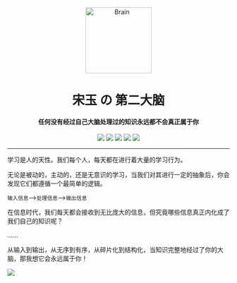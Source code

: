 <div align="center">

  <img src="https://cdn.jsdelivr.net/gh/sun0225SUN/Brain/src/.vuepress/public/assets/images/logo.png" alt="Brain" width="150" />

  <h1>宋玉 の 第二大脑</h1>

  <h4>任何没有经过自己大脑处理过的知识永远都不会真正属于你</h4>

  <img src="https://wakatime.com/badge/user/42d0678c-368b-448b-9a77-5d21c5b55352/project/e45565e9-6bc6-46c2-aec9-0d7620137253.svg" />
  <img src="https://img.shields.io/github/stars/songxingguo/Brain?style=plastic" />
  <img src="https://img.shields.io/github/forks/songxingguo/Brain?style=plastic" />
  <img src="https://img.shields.io/github/license/songxingguo/Brain?style=plastic" />
  <img src="https://img.shields.io/github/last-commit/songxingguo/Brain?style=plastic" />

</div>

---

学习是人的天性。我们每个人，每天都在进行着大量的学习行为。

无论是被动的，主动的，还是无意识的学习，当我们对其进行一定的抽象后，你会发现它们都遵循一个最简单的逻辑。

`输入信息`——>`处理信息`——>`输出信息`

在信息时代，我们每天都会接收到无比庞大的信息，但究竟哪些信息真正内化成了我们自己的知识呢？

......

从输入到输出，从无序到有序，从碎片化到结构化，当知识完整地经过了你的大脑，那我想它会永远属于你！

![](https://repobeats.axiom.co/api/embed/257eac0553b07078702518d52bc7431988f6f446.svg)
